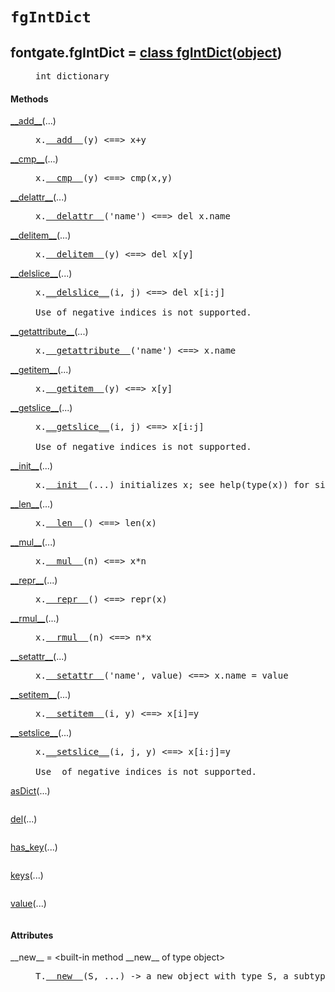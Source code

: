 

<a name="fontgate.fgIntDict"></a>

# `fgIntDict`


<dt class="class"><h2><span class="class-name">fontgate.fgIntDict</span> = <a name="fontgate.fgIntDict" href="#fontgate.fgIntDict">class fgIntDict</a>(<a href="./__builtin__.html#object">object</a>)</h2></dt><dd class="class"><dd>


<pre class="doc" markdown="0">int dictionary</pre>


</dd><h4 class="head-methods">Methods </h4><dl class="function"><dt><a name="fgIntDict-__add__" href="#fgIntDict-__add__"><span class="function-name">__add__</span></a><span class="argspec">(...)</span></dt><dd>

<pre class="doc" markdown="0">x.<a href="#fontgate.fgIntDict-__add__">__add__</a>(y) <==> x+y</pre>

</dd></dl>
<dl class="function"><dt><a name="fgIntDict-__cmp__" href="#fgIntDict-__cmp__"><span class="function-name">__cmp__</span></a><span class="argspec">(...)</span></dt><dd>

<pre class="doc" markdown="0">x.<a href="#fontgate.fgIntDict-__cmp__">__cmp__</a>(y) <==> cmp(x,y)</pre>

</dd></dl>
<dl class="function"><dt><a name="fgIntDict-__delattr__" href="#fgIntDict-__delattr__"><span class="function-name">__delattr__</span></a><span class="argspec">(...)</span></dt><dd>

<pre class="doc" markdown="0">x.<a href="#fontgate.fgIntDict-__delattr__">__delattr__</a>('name') <==> del x.name</pre>

</dd></dl>
<dl class="function"><dt><a name="fgIntDict-__delitem__" href="#fgIntDict-__delitem__"><span class="function-name">__delitem__</span></a><span class="argspec">(...)</span></dt><dd>

<pre class="doc" markdown="0">x.<a href="#fontgate.fgIntDict-__delitem__">__delitem__</a>(y) <==> del x[y]</pre>

</dd></dl>
<dl class="function"><dt><a name="fgIntDict-__delslice__" href="#fgIntDict-__delslice__"><span class="function-name">__delslice__</span></a><span class="argspec">(...)</span></dt><dd>

<pre class="doc" markdown="0">x.<a href="#fontgate.fgIntDict-__delslice__">__delslice__</a>(i, j) <==> del x[i:j]

Use of negative indices is not supported.</pre>

</dd></dl>
<dl class="function"><dt><a name="fgIntDict-__getattribute__" href="#fgIntDict-__getattribute__"><span class="function-name">__getattribute__</span></a><span class="argspec">(...)</span></dt><dd>

<pre class="doc" markdown="0">x.<a href="#fontgate.fgIntDict-__getattribute__">__getattribute__</a>('name') <==> x.name</pre>

</dd></dl>
<dl class="function"><dt><a name="fgIntDict-__getitem__" href="#fgIntDict-__getitem__"><span class="function-name">__getitem__</span></a><span class="argspec">(...)</span></dt><dd>

<pre class="doc" markdown="0">x.<a href="#fontgate.fgIntDict-__getitem__">__getitem__</a>(y) <==> x[y]</pre>

</dd></dl>
<dl class="function"><dt><a name="fgIntDict-__getslice__" href="#fgIntDict-__getslice__"><span class="function-name">__getslice__</span></a><span class="argspec">(...)</span></dt><dd>

<pre class="doc" markdown="0">x.<a href="#fontgate.fgIntDict-__getslice__">__getslice__</a>(i, j) <==> x[i:j]

Use of negative indices is not supported.</pre>

</dd></dl>
<dl class="function"><dt><a name="fgIntDict-__init__" href="#fgIntDict-__init__"><span class="function-name">__init__</span></a><span class="argspec">(...)</span></dt><dd>

<pre class="doc" markdown="0">x.<a href="#fontgate.fgIntDict-__init__">__init__</a>(...) initializes x; see help(type(x)) for signature</pre>

</dd></dl>
<dl class="function"><dt><a name="fgIntDict-__len__" href="#fgIntDict-__len__"><span class="function-name">__len__</span></a><span class="argspec">(...)</span></dt><dd>

<pre class="doc" markdown="0">x.<a href="#fontgate.fgIntDict-__len__">__len__</a>() <==> len(x)</pre>

</dd></dl>
<dl class="function"><dt><a name="fgIntDict-__mul__" href="#fgIntDict-__mul__"><span class="function-name">__mul__</span></a><span class="argspec">(...)</span></dt><dd>

<pre class="doc" markdown="0">x.<a href="#fontgate.fgIntDict-__mul__">__mul__</a>(n) <==> x*n</pre>

</dd></dl>
<dl class="function"><dt><a name="fgIntDict-__repr__" href="#fgIntDict-__repr__"><span class="function-name">__repr__</span></a><span class="argspec">(...)</span></dt><dd>

<pre class="doc" markdown="0">x.<a href="#fontgate.fgIntDict-__repr__">__repr__</a>() <==> repr(x)</pre>

</dd></dl>
<dl class="function"><dt><a name="fgIntDict-__rmul__" href="#fgIntDict-__rmul__"><span class="function-name">__rmul__</span></a><span class="argspec">(...)</span></dt><dd>

<pre class="doc" markdown="0">x.<a href="#fontgate.fgIntDict-__rmul__">__rmul__</a>(n) <==> n*x</pre>

</dd></dl>
<dl class="function"><dt><a name="fgIntDict-__setattr__" href="#fgIntDict-__setattr__"><span class="function-name">__setattr__</span></a><span class="argspec">(...)</span></dt><dd>

<pre class="doc" markdown="0">x.<a href="#fontgate.fgIntDict-__setattr__">__setattr__</a>('name', value) <==> x.name = value</pre>

</dd></dl>
<dl class="function"><dt><a name="fgIntDict-__setitem__" href="#fgIntDict-__setitem__"><span class="function-name">__setitem__</span></a><span class="argspec">(...)</span></dt><dd>

<pre class="doc" markdown="0">x.<a href="#fontgate.fgIntDict-__setitem__">__setitem__</a>(i, y) <==> x[i]=y</pre>

</dd></dl>
<dl class="function"><dt><a name="fgIntDict-__setslice__" href="#fgIntDict-__setslice__"><span class="function-name">__setslice__</span></a><span class="argspec">(...)</span></dt><dd>

<pre class="doc" markdown="0">x.<a href="#fontgate.fgIntDict-__setslice__">__setslice__</a>(i, j, y) <==> x[i:j]=y

Use  of negative indices is not supported.</pre>

</dd></dl>
<dl class="function"><dt><a name="fgIntDict-asDict" href="#fgIntDict-asDict"><span class="function-name">asDict</span></a><span class="argspec">(...)</span></dt><dd>

<pre class="doc" markdown="0"></pre>

</dd></dl>
<dl class="function"><dt><a name="fgIntDict-del" href="#fgIntDict-del"><span class="function-name">del</span></a><span class="argspec">(...)</span></dt><dd>

<pre class="doc" markdown="0"></pre>

</dd></dl>
<dl class="function"><dt><a name="fgIntDict-has_key" href="#fgIntDict-has_key"><span class="function-name">has_key</span></a><span class="argspec">(...)</span></dt><dd>

<pre class="doc" markdown="0"></pre>

</dd></dl>
<dl class="function"><dt><a name="fgIntDict-keys" href="#fgIntDict-keys"><span class="function-name">keys</span></a><span class="argspec">(...)</span></dt><dd>

<pre class="doc" markdown="0"></pre>

</dd></dl>
<dl class="function"><dt><a name="fgIntDict-value" href="#fgIntDict-value"><span class="function-name">value</span></a><span class="argspec">(...)</span></dt><dd>

<pre class="doc" markdown="0"></pre>

</dd></dl>

  <h4 class="head-attrs">Attributes </h4><dl><dt><span class="other-name">__new__</span> = &lt;built-in method __new__ of type object&gt;<dd>

<pre class="doc" markdown="0">T.<a href="#fontgate.fgIntDict-__new__">__new__</a>(S, ...) -> a new object with type S, a subtype of T</pre>

</dd></dl>
</dd>
